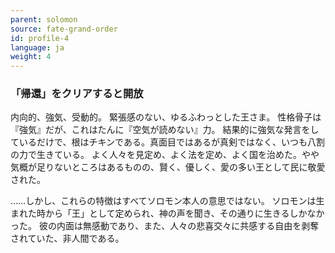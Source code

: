 ```yaml
---
parent: solomon
source: fate-grand-order
id: profile-4
language: ja
weight: 4
---
```


### 「帰還」をクリアすると開放

内向的、強気、受動的。
緊張感のない、ゆるふわっとした王さま。
性格骨子は『強気』だが、これはたんに『空気が読めない』力。
結果的に強気な発言をしているだけで、根はチキンである。真面目ではあるが真剣ではなく、いつも八割の力で生きている。
よく人々を見定め、よく法を定め、よく国を治めた。やや気概が足りないところはあるものの、賢く、優しく、愛の多い王として民に敬愛された。

……しかし、これらの特徴はすべてソロモン本人の意思ではない。
ソロモンは生まれた時から「王」として定められ、神の声を聞き、その通りに生きるしかなかった。
彼の内面は無感動であり、また、人々の悲喜交々に共感する自由を剥奪されていた、非人間である。
